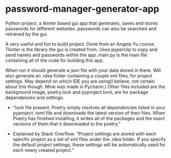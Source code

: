 # password-manager-generator-app
Python project, a tkinter based gui app that generates, saves and stores passwords for different websites. passwords can also be searched and retrieved by the gui.

A very useful and fun to build project. Done from an Angela Yu course. Tkinter is the library the gui is created from. Uses pyperclip to copy and send names and passwords within the app.
main.py is the main file containing all of the code for building this app. 

When run it should generate a json file with your data stored in there. Will also generate an .idea folder containing a couple xml files, for project settings. May depend on which IDE you are using(I believe, not certain about this though. Mine was made in Pycharm.)
Other files included are the background image, poetry.lock and pyproject.toml, are for package dependancies and settings.

- "lock file present, Poetry simply resolves all dependencies listed in your pyproject. toml file and downloads the latest version of their files. When Poetry has finished installing, it writes all of the packages and the exact versions of them that it downloaded to the poetry."

- Explained by Stack Overflow: "Project settings are stored with each specific project as a set of xml files under the .idea folder. If you specify the default project settings, these settings will be automatically used for each newly created project."






